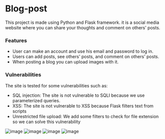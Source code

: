# Blog-post
This project is made using Python and Flask framework. it is a social media website where you can share your thoughts and comment on others' posts.

<h3> Features </h3>

* User can make an account and use his email and password to log in.
* Users can add posts, see others' posts, and comment on others' posts.
* When posting a blog you can upload images with it.

<h3> Vulnerabilities </h3>

The site is tested for some vulnerabilities such as:
* SQL injection: The site is not vulnerable to SQLI because we use parameterized queries.
* XSS: The site is not vulnerable to XSS because Flask filters text from scripts
* Unrestricted file upload: We add some filters to check for file extension so we can solve this vulnerability

![image](https://github.com/AliTarek99/Blog-post-using-flask/assets/120846112/ab0c66f6-c629-453d-9893-c6d1b7270033)
![image](https://github.com/AliTarek99/Blog-post-using-flask/assets/120846112/301d581c-35da-4b07-bbc3-20bcb72823f3)
![image](https://github.com/AliTarek99/Blog-post-using-flask/assets/120846112/6769bb0c-04c4-48f4-bca9-657455e37f19)
![image](https://github.com/AliTarek99/Blog-post-using-flask/assets/120846112/b66db551-5287-4476-a781-ee73493f91d9)


